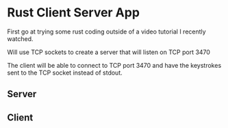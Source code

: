 # Rust Client Server App

First go at trying some rust coding outside of a video tutorial I recently watched.

Will use TCP sockets to create a server that will listen on TCP port 3470

The client will be able to connect to TCP port 3470 and have the keystrokes sent to 
the TCP socket instead of stdout.

## Server

## Client
